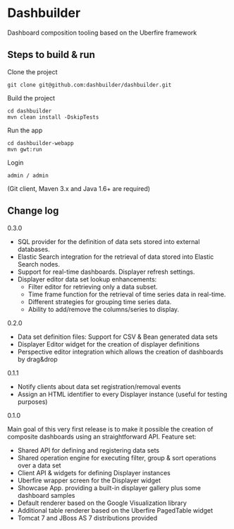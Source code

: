 Dashbuilder
===========

Dashboard composition tooling based on the Uberfire framework
 
Steps to build & run
---------------------------
 
Clone the project

    git clone git@github.com:dashbuilder/dashbuilder.git
    
Build the project

    cd dashbuilder
    mvn clean install -DskipTests

Run the app

    cd dashbuilder-webapp
    mvn gwt:run

Login

    admin / admin


(Git client, Maven 3.x and Java 1.6+ are required)



Change log
---------------------------

0.3.0

* SQL provider for the definition of data sets stored into external databases.
* Elastic Search integration for the retrieval of data stored into Elastic Search nodes.
* Support for real-time dashboards. Displayer refresh settings.
* Displayer editor data set lookup enhancements:
  - Filter editor for retrieving only a data subset.
  - Time frame function for the retrieval of time series data in real-time.
  - Different strategies for grouping time series data.
  - Ability to add/remove the columns/series to display.

0.2.0

* Data set definition files: Support for CSV & Bean generated data sets
* Displayer Editor widget for the creation of displayer definitions
* Perspective editor integration which allows the creation of dashboards by drag&drop

0.1.1

* Notify clients about data set registration/removal events
* Assign an HTML identifier to every Displayer instance (useful for testing purposes)

0.1.0

Main goal of this very first release is to make it possible the creation of
composite dashboards using an straightforward API. Feature set:

* Shared API for defining and registering data sets
* Shared operation engine for executing filter, group & sort operations over a data set
* Client API & widgets for defining Displayer instances
* Uberfire wrapper screen for the Displayer widget
* Showcase App. providing a built-in displayer gallery plus some dashboard samples
* Default renderer based on the Google Visualization library
* Additional table renderer based on the Uberfire PagedTable widget
* Tomcat 7 and JBoss AS 7 distributions provided
